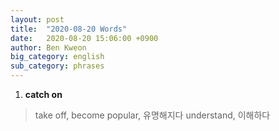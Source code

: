```yaml
---
layout: post
title:  "2020-08-20 Words"
date:   2020-08-20 15:06:00 +0900
author: Ben Kweon
big_category: english
sub_category: phrases
---
```

1. **catch on**
> take off, become popular, 유명해지다
> understand, 이해하다

